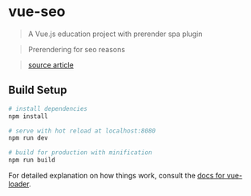# vue-seo

> A Vue.js education project with prerender spa plugin

> Prerendering for seo reasons

> [source article](https://snipcart.com/blog/vuejs-tutorial-seo-example)

## Build Setup

``` bash
# install dependencies
npm install

# serve with hot reload at localhost:8080
npm run dev

# build for production with minification
npm run build
```

For detailed explanation on how things work, consult the [docs for vue-loader](http://vuejs.github.io/vue-loader).
